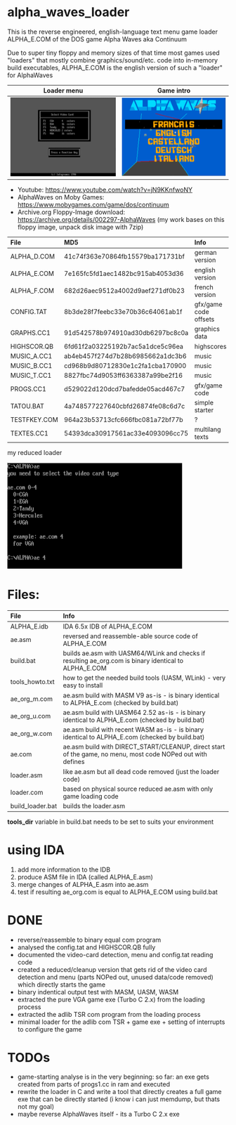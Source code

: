 # alpha_waves_loader

This is the reverse engineered, english-language text menu game loader ALPHA_E.COM of the DOS game Alpha Waves aka Continuum

Due to super tiny floppy and memory sizes of that time most games used "loaders" that mostly combine graphics/sound/etc. code into in-memory build executables, ALPHA_E.COM is the english version of such a "loader" for AlphaWaves

Loader menu | Game intro
--- | ---
![](./images/menu.png "Menu") | ![](./images/intro.png "Intro")
 
- Youtube: https://www.youtube.com/watch?v=jN9KKnfwoNY
- AlphaWaves on Moby Games: https://www.mobygames.com/game/dos/continuum
- Archive.org Floppy-Image download: https://archive.org/details/002297-AlphaWaves (my work bases on this floppy image, unpack disk image with 7zip)

| File         | MD5                               | Info                  | Analysed |                                                  
| :----------- | :-------------------------------- | :-------------------- | -------- |
| ALPHA_D.COM	 |  41c74f363e70864fb15579ba171731bf | german version        | ignored  | 
| ALPHA_E.COM	 |  7e165fc5fd1aec1482bc915ab4053d36 | english version       | 80%      |
| ALPHA_F.COM	 |  682d26aec9512a4002d9aef271df0b23 | french version        | ignored  |
| CONFIG.TAT	 |  8b3de28f7feebc33e70b36c64061ab1f | gfx/game code offsets | 100%     |
| GRAPHS.CC1	 |  91d542578b974910ad30db6297bc8c0a | graphics data         | 5%       |
| HIGHSCOR.QB	 |  6fd61f2a03225192b7ac5a1dce5c96ea | highscores            | 100%     |
| MUSIC_A.CC1	 |  ab4eb457f274d7b28b6985662a1dc3b6 | music                 | 0%       |
| MUSIC_B.CC1	 |  cd968b9d80712830e1c2fa1cba170900 | music                 | 0%       |
| MUSIC_T.CC1	 |  8827fbc74d9053ff6363387a99be2f16 | music                 | 0%       |
| PROGS.CC1	   |  d529022d120dcd7bafedde05acd467c7 | gfx/game code         | 1%       |
| TATOU.BAT	   |  4a748577227640cbfd26874fe08c6d7c | simple starter        | ignored  |
| TESTFKEY.COM |	964a23b53713cfc666fbc081a72bf77b | ?                     | ignored  |
| TEXTES.CC1	 |  54393dca30917561ac33e4093096cc75 | multilang texts       | 1%       |

my reduced loader

![My loader](./images/loader.png "My loader")

# Files:

| File              | Info                                                                                                   |
| :---------------- | :----------------------------------------------------------------------------------------------------- |
| ALPHA_E.idb       | IDA 6.5x IDB of ALPHA_E.COM                                                                            |
| ae.asm            | reversed and reassemble-able source code of ALPHA_E.COM                                                |
| build.bat         | builds ae.asm with UASM64/WLink and checks if resulting ae_org.com is binary identical to ALPHA_E.COM  |
| tools_howto.txt   | how to get the needed build tools (UASM, WLink) - very easy to install                                 |
| ae_org_m.com      | ae.asm build with MASM V9 as-is - is binary identical to ALPHA_E.com (checked by build.bat)            |
| ae_org_u.com      | ae.asm build with UASM64 2.52 as-is - is binary identical to ALPHA_E.com (checked by build.bat)        |
| ae_org_w.com      | ae.asm build with recent WASM as-is - is binary identical to ALPHA_E.com (checked by build.bat)        |
| ae.com            | ae.asm build with DIRECT_START/CLEANUP, direct start of the game, no menu, most code NOPed out with defines |
| loader.asm        | like ae.asm but all dead code removed (just the loader code)                                           |
| loader.com        | based on physical source reduced ae.asm with only game loading code                                                       |
| build_loader.bat  | builds the loader.asm                                                                                  |

 **tools_dir** variable in build.bat needs to be set to suits your environment
 
 # using IDA
 1. add more information to the IDB
 2. produce ASM file in IDA (called ALPHA_E.asm)
 3. merge changes of ALPHA_E.asm into ae.asm
 4. test if resulting ae_org.com is equal to ALPHA_E.COM using build.bat
 
 # DONE
 - reverse/reassemble to binary equal com program
 - analysed the config.tat and HIGHSCOR.QB fully
 - documented the video-card detection, menu and config.tat reading code
 - created a reduced/cleanup version that gets rid of the video card detection and menu (parts NOPed out, unused data/code removed) which directly starts the game
 - binary indentical output test with MASM, UASM, WASM
 - extracted the pure VGA game exe (Turbo C 2.x) from the loading process
 - extracted the adlib TSR com program from the loading process
 - minimal loader for the adlib com TSR + game exe + setting of interrupts to configure the game

 # TODOs
 - game-starting analyse is in the very beginning: so far: an exe gets created from parts of progs1.cc in ram and executed 
 - rewrite the loader in C and write a tool that directly creates a full game exe that can be directly started (i know i can just memdump, but thats not my goal)
 - maybe reverse AlphaWaves itself - its a Turbo C 2.x exe
 
